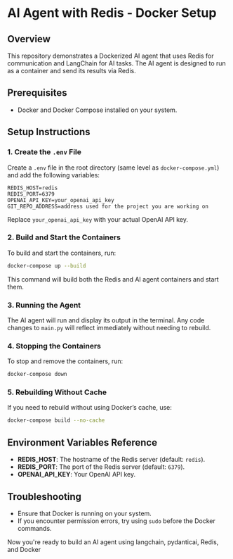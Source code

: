 # AI Agent with Redis - Docker Setup

## Overview
This repository demonstrates a Dockerized AI agent that uses Redis for communication and LangChain for AI tasks. The AI agent is designed to run as a container and send its results via Redis.

## Prerequisites
- Docker and Docker Compose installed on your system.

## Setup Instructions

### 1. Create the `.env` File
Create a `.env` file in the root directory (same level as `docker-compose.yml`) and add the following variables:

```env
REDIS_HOST=redis
REDIS_PORT=6379
OPENAI_API_KEY=your_openai_api_key
GIT_REPO_ADDRESS=address used for the project you are working on
```
Replace `your_openai_api_key` with your actual OpenAI API key.


### 2. Build and Start the Containers
To build and start the containers, run:

```bash
docker-compose up --build
```
This command will build both the Redis and AI agent containers and start them.

### 3. Running the Agent
The AI agent will run and display its output in the terminal. Any code changes to `main.py` will reflect immediately without needing to rebuild.

### 4. Stopping the Containers
To stop and remove the containers, run:

```bash
docker-compose down
```

### 5. Rebuilding Without Cache
If you need to rebuild without using Docker’s cache, use:

```bash
docker-compose build --no-cache
```

## Environment Variables Reference
- **REDIS_HOST**: The hostname of the Redis server (default: `redis`).
- **REDIS_PORT**: The port of the Redis server (default: `6379`).
- **OPENAI_API_KEY**: Your OpenAI API key.

## Troubleshooting
- Ensure that Docker is running on your system.
- If you encounter permission errors, try using `sudo` before the Docker commands.

Now you're ready to build an AI agent using langchain, pydanticai, Redis, and Docker
